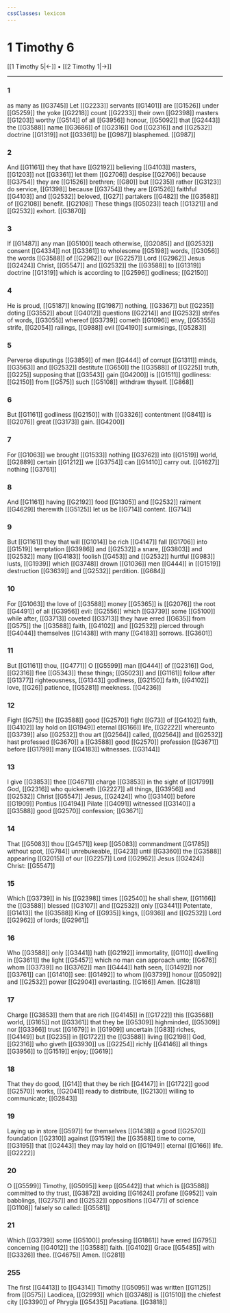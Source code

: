 ```yaml
---
cssClasses: lexicon
---
```

# 1 Timothy 6

[[1 Timothy 5|←]] • [[2 Timothy 1|→]]

---

### 1
as many as [[G3745]] Let [[G2233]] servants [[G1401]] are [[G1526]] under [[G5259]] the yoke [[G2218]] count [[G2233]] their own [[G2398]] masters [[G1203]] worthy [[G514]] of all [[G3956]] honour, [[G5092]] that [[G2443]] the [[G3588]] name [[G3686]] of [[G2316]] God [[G2316]] and [[G2532]] doctrine [[G1319]] not [[G3361]] be [[G987]] blasphemed. [[G987]]

### 2
And [[G1161]] they that have [[G2192]] believing [[G4103]] masters, [[G1203]] not [[G3361]] let them [[G2706]] despise [[G2706]] because [[G3754]] they are [[G1526]] brethren; [[G80]] but [[G235]] rather [[G3123]] do service, [[G1398]] because [[G3754]] they are [[G1526]] faithful [[G4103]] and [[G2532]] beloved, [[G27]] partakers [[G482]] the [[G3588]] of [[G2108]] benefit. [[G2108]] These things [[G5023]] teach [[G1321]] and [[G2532]] exhort. [[G3870]]

### 3
If [[G1487]] any man [[G5100]] teach otherwise, [[G2085]] and [[G2532]] consent [[G4334]] not [[G3361]] to wholesome [[G5198]] words, [[G3056]] the words [[G3588]] of [[G2962]] our [[G2257]] Lord [[G2962]] Jesus [[G2424]] Christ, [[G5547]] and [[G2532]] the [[G3588]] to [[G1319]] doctrine [[G1319]] which is according to [[G2596]] godliness; [[G2150]]

### 4
He is proud, [[G5187]] knowing [[G1987]] nothing, [[G3367]] but [[G235]] doting [[G3552]] about [[G4012]] questions [[G2214]] and [[G2532]] strifes of words, [[G3055]] whereof [[G3739]] cometh [[G1096]] envy, [[G5355]] strife, [[G2054]] railings, [[G988]] evil [[G4190]] surmisings, [[G5283]]

### 5
Perverse disputings [[G3859]] of men [[G444]] of corrupt [[G1311]] minds, [[G3563]] and [[G2532]] destitute [[G650]] the [[G3588]] of [[G225]] truth, [[G225]] supposing that [[G3543]] gain [[G4200]] is [[G1511]] godliness: [[G2150]] from [[G575]] such [[G5108]] withdraw thyself. [[G868]]

### 6
But [[G1161]] godliness [[G2150]] with [[G3326]] contentment [[G841]] is [[G2076]] great [[G3173]] gain. [[G4200]]

### 7
For [[G1063]] we brought [[G1533]] nothing [[G3762]] into [[G1519]] world, [[G2889]] certain [[G1212]]  we [[G3754]] can [[G1410]] carry out. [[G1627]] nothing [[G3761]]

### 8
And [[G1161]] having [[G2192]] food [[G1305]] and [[G2532]] raiment [[G4629]] therewith [[G5125]] let us be [[G714]] content. [[G714]]

### 9
But [[G1161]] they that will [[G1014]] be rich [[G4147]] fall [[G1706]] into [[G1519]] temptation [[G3986]] and [[G2532]] a snare, [[G3803]] and [[G2532]] many [[G4183]] foolish [[G453]] and [[G2532]] hurtful [[G983]] lusts, [[G1939]] which [[G3748]] drown [[G1036]] men [[G444]] in [[G1519]] destruction [[G3639]] and [[G2532]] perdition. [[G684]]

### 10
For [[G1063]] the love of [[G3588]] money [[G5365]] is [[G2076]] the root [[G4491]] of all [[G3956]] evil: [[G2556]] which [[G3739]] some [[G5100]] while after, [[G3713]] coveted [[G3713]] they have erred [[G635]] from [[G575]] the [[G3588]] faith, [[G4102]] and [[G2532]] pierced through [[G4044]] themselves [[G1438]] with many [[G4183]] sorrows. [[G3601]]

### 11
But [[G1161]] thou, [[G4771]] O [[G5599]] man [[G444]] of [[G2316]] God, [[G2316]] flee [[G5343]] these things; [[G5023]] and [[G1161]] follow after [[G1377]] righteousness, [[G1343]] godliness, [[G2150]] faith, [[G4102]] love, [[G26]] patience, [[G5281]] meekness. [[G4236]]

### 12
Fight [[G75]] the [[G3588]] good [[G2570]] fight [[G73]] of [[G4102]] faith, [[G4102]] lay hold on [[G1949]] eternal [[G166]] life, [[G2222]] whereunto [[G3739]] also [[G2532]] thou art [[G2564]] called, [[G2564]] and [[G2532]] hast professed [[G3670]] a [[G3588]] good [[G2570]] profession [[G3671]] before [[G1799]] many [[G4183]] witnesses. [[G3144]]

### 13
I give [[G3853]] thee [[G4671]] charge [[G3853]] in the sight of [[G1799]] God, [[G2316]] who quickeneth [[G2227]] all things, [[G3956]] and [[G2532]] Christ [[G5547]] Jesus, [[G2424]] who [[G3140]] before [[G1909]] Pontius [[G4194]] Pilate [[G4091]] witnessed [[G3140]] a [[G3588]] good [[G2570]] confession; [[G3671]]

### 14
That [[G5083]] thou [[G4571]] keep [[G5083]] commandment [[G1785]] without spot, [[G784]] unrebukeable, [[G423]] until [[G3360]] the [[G3588]] appearing [[G2015]] of our [[G2257]] Lord [[G2962]] Jesus [[G2424]] Christ: [[G5547]]

### 15
Which [[G3739]] in his [[G2398]] times [[G2540]] he shall shew, [[G1166]] the [[G3588]] blessed [[G3107]] and [[G2532]] only [[G3441]] Potentate, [[G1413]] the [[G3588]] King of [[G935]] kings, [[G936]] and [[G2532]] Lord [[G2962]] of lords; [[G2961]]

### 16
Who [[G3588]] only [[G3441]] hath [[G2192]] immortality, [[G110]] dwelling in [[G3611]] the light [[G5457]] which no man can approach unto; [[G676]] whom [[G3739]] no [[G3762]] man [[G444]] hath seen, [[G1492]] nor [[G3761]] can [[G1410]] see: [[G1492]] to whom [[G3739]] honour [[G5092]] and [[G2532]] power [[G2904]] everlasting. [[G166]] Amen. [[G281]]

### 17
Charge [[G3853]] them that are rich [[G4145]] in [[G1722]] this [[G3568]] world, [[G165]] not [[G3361]] that they be [[G5309]] highminded, [[G5309]] nor [[G3366]] trust [[G1679]] in [[G1909]] uncertain [[G83]] riches, [[G4149]] but [[G235]] in [[G1722]] the [[G3588]] living [[G2198]] God, [[G2316]] who giveth [[G3930]] us [[G2254]] richly [[G4146]] all things [[G3956]] to [[G1519]] enjoy; [[G619]]

### 18
That they do good, [[G14]] that they be rich [[G4147]] in [[G1722]] good [[G2570]] works, [[G2041]] ready to distribute, [[G2130]] willing to communicate; [[G2843]]

### 19
Laying up in store [[G597]] for themselves [[G1438]] a good [[G2570]] foundation [[G2310]] against [[G1519]] the [[G3588]] time to come, [[G3195]] that [[G2443]] they may lay hold on [[G1949]] eternal [[G166]] life. [[G2222]]

### 20
O [[G5599]] Timothy, [[G5095]] keep [[G5442]]  that which is [[G3588]] committed to thy trust, [[G3872]] avoiding [[G1624]] profane [[G952]] vain babblings, [[G2757]] and [[G2532]] oppositions [[G477]] of science [[G1108]] falsely so called: [[G5581]]

### 21
Which [[G3739]] some [[G5100]] professing [[G1861]] have erred [[G795]] concerning [[G4012]] the [[G3588]] faith. [[G4102]] Grace [[G5485]] with [[G3326]] thee. [[G4675]] Amen. [[G281]]

### 255
The first [[G4413]] to [[G4314]] Timothy [[G5095]] was written [[G1125]] from [[G575]] Laodicea, [[G2993]] which [[G3748]] is [[G1510]] the chiefest city [[G3390]] of Phrygia [[G5435]] Pacatiana. [[G3818]]